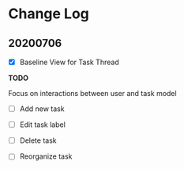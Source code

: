 #  Change Log

## 20200706

- [x] Baseline View for Task Thread

**TODO**

Focus on interactions between user and task model

- [ ] Add new task
- [ ] Edit task label
- [ ] Delete task
- [ ] Reorganize task

